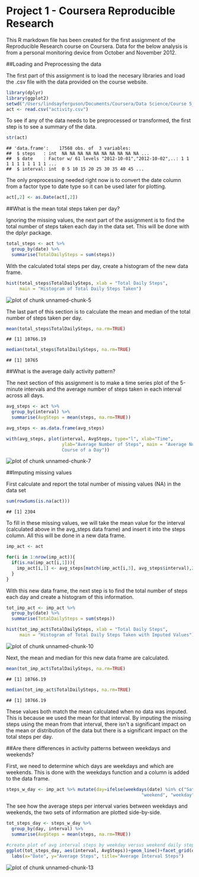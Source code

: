 Project 1 - Coursera Reproducible Research
==================================================

This R markdown file has been created for the first assignment of the Reproducible Research course on Coursera.  Data for the below analysis is from a personal monitoring device from October and November 2012.

##Loading and Preprocessing the data

The first part of this assignment is to load the necesary libraries and load the .csv file with the data provided on the course website.


```r
library(dplyr)
library(ggplot2)
setwd("/Users/lindsayferguson/Documents/Coursera/Data Science/Course 5_Reproducible Research")
act <- read.csv("activity.csv")
```

To see if any of the data needs to be preprocessed or transformed, the first step is to see a summary of the data.


```r
str(act)
```

```
## 'data.frame':	17568 obs. of  3 variables:
##  $ steps   : int  NA NA NA NA NA NA NA NA NA NA ...
##  $ date    : Factor w/ 61 levels "2012-10-01","2012-10-02",..: 1 1 1 1 1 1 1 1 1 1 ...
##  $ interval: int  0 5 10 15 20 25 30 35 40 45 ...
```

The only preprocessing needed right now is to convert the date column from a factor type to date type so it can be used later for plotting.  


```r
act[,2] <- as.Date(act[,2])
```

##What is the mean total steps taken per day?

Ignoring the missing values, the next part of the assignment is to find the total number of steps taken each day in the data set.  This will be done with the dplyr package.


```r
total_steps <- act %>%
  group_by(date) %>%
  summarise(TotalDailySteps = sum(steps))
```

With the calculated total steps per day, create a histogram of the new data frame.


```r
hist(total_steps$TotalDailySteps, xlab = "Total Daily Steps", 
     main = "Histogram of Total Daily Steps Taken")
```

![plot of chunk unnamed-chunk-5](figure/unnamed-chunk-5-1.png)

The last part of this section is to calculate the mean and median of the total number of steps taken per day.


```r
mean(total_steps$TotalDailySteps, na.rm=TRUE)
```

```
## [1] 10766.19
```

```r
median(total_steps$TotalDailySteps, na.rm=TRUE)
```

```
## [1] 10765
```

##What is the average daily activity pattern?

The next section of this assignment is to make a time series plot of the 5-minute intervals and the average number of steps taken in each interval across all days.  


```r
avg_steps <- act %>%
  group_by(interval) %>%
  summarise(AvgSteps = mean(steps, na.rm=TRUE))

avg_steps <- as.data.frame(avg_steps)

with(avg_steps, plot(interval, AvgSteps, type="l", xlab="Time", 
                     ylab="Average Number of Steps", main = "Average Number of Steps Taken over the 
                     Course of a Day"))
```

![plot of chunk unnamed-chunk-7](figure/unnamed-chunk-7-1.png)

##Imputing missing values

First calculate and report the total number of missing values (NA) in the data set


```r
sum(rowSums(is.na(act)))
```

```
## [1] 2304
```

To fill in these missing values, we will take the mean value for the interval (calculated above in the avg_steps data frame) and insert it into the steps column.  All this will be done in a new data frame.


```r
imp_act <- act

for(i in 1:nrow(imp_act)){
  if(is.na(imp_act[i,1])){
    imp_act[i,1] <- avg_steps[match(imp_act[i,3], avg_steps$interval),2]
  }
}
```

With this new data frame, the next step is to find the total number of steps each day and create a histogram of this information.


```r
tot_imp_act <- imp_act %>%
  group_by(date) %>%
  summarise(TotalDailySteps = sum(steps))

hist(tot_imp_act$TotalDailySteps, xlab = "Total Daily Steps", 
     main = "Histogram of Total Daily Steps Taken with Imputed Values")
```

![plot of chunk unnamed-chunk-10](figure/unnamed-chunk-10-1.png)

Next, the mean and median for this new data frame are calculated.


```r
mean(tot_imp_act$TotalDailySteps, na.rm=TRUE)
```

```
## [1] 10766.19
```

```r
median(tot_imp_act$TotalDailySteps, na.rm=TRUE)
```

```
## [1] 10766.19
```

These values both match the mean calculated when no data was imputed.  This is because we used the mean for that interval.  By imputing the missing steps using the mean from that interval, there isn't a significant impact on the mean or distribution of the data but there is a significant impact on the total steps per day. 

##Are there differences in activity patterns between weekdays and weekends?

First, we need to determine which days are weekdays and which are weekends.  This is done with the weekdays function and a column is added to the data frame.


```r
steps_w_day <- imp_act %>% mutate(day=ifelse(weekdays(date) %in% c("Saturday", "Sunday"), 
                                                   "weekend", "weekday"))
```

The see how the average steps per interval varies between weekdays and weekends, the two sets of information are plotted side-by-side.


```r
tot_steps_day <- steps_w_day %>%
  group_by(day, interval) %>%
  summarise(AvgSteps = mean(steps, na.rm=TRUE))

#create plot of avg interval steps by weekday versus weekend daily steps
ggplot(tot_steps_day, aes(interval, AvgSteps))+geom_line()+facet_grid(day~.)+
  labs(x="Date", y="Average Steps", title="Average Interval Steps")
```

![plot of chunk unnamed-chunk-13](figure/unnamed-chunk-13-1.png)
